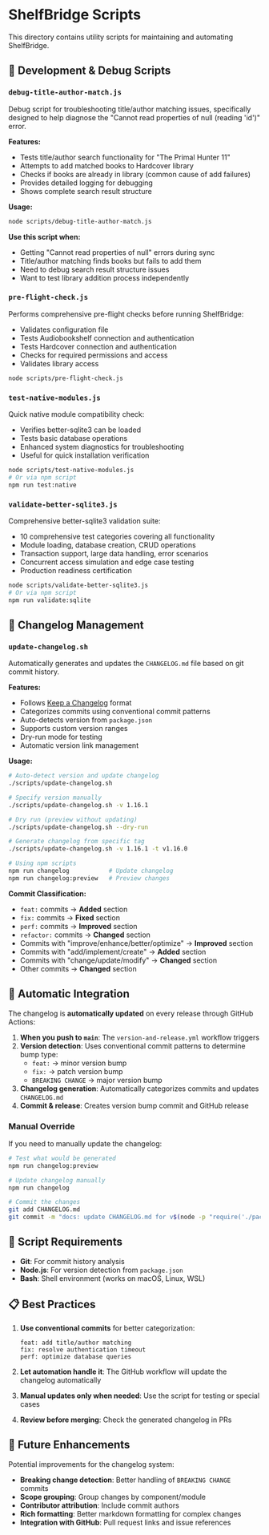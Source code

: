 # ShelfBridge Scripts

This directory contains utility scripts for maintaining and automating ShelfBridge.

## 🔧 Development & Debug Scripts

### `debug-title-author-match.js`

Debug script for troubleshooting title/author matching issues, specifically designed to help diagnose the "Cannot read properties of null (reading 'id')" error.

**Features:**

- Tests title/author search functionality for "The Primal Hunter 11"
- Attempts to add matched books to Hardcover library
- Checks if books are already in library (common cause of add failures)
- Provides detailed logging for debugging
- Shows complete search result structure

**Usage:**

```bash
node scripts/debug-title-author-match.js
```

**Use this script when:**

- Getting "Cannot read properties of null" errors during sync
- Title/author matching finds books but fails to add them
- Need to debug search result structure issues
- Want to test library addition process independently

### `pre-flight-check.js`

Performs comprehensive pre-flight checks before running ShelfBridge:

- Validates configuration file
- Tests Audiobookshelf connection and authentication
- Tests Hardcover connection and authentication
- Checks for required permissions and access
- Validates library access

```bash
node scripts/pre-flight-check.js
```

### `test-native-modules.js`

Quick native module compatibility check:

- Verifies better-sqlite3 can be loaded
- Tests basic database operations
- Enhanced system diagnostics for troubleshooting
- Useful for quick installation verification

```bash
node scripts/test-native-modules.js
# Or via npm script
npm run test:native
```

### `validate-better-sqlite3.js`

Comprehensive better-sqlite3 validation suite:

- 10 comprehensive test categories covering all functionality
- Module loading, database creation, CRUD operations
- Transaction support, large data handling, error scenarios
- Concurrent access simulation and edge case testing
- Production readiness certification

```bash
node scripts/validate-better-sqlite3.js
# Or via npm script
npm run validate:sqlite
```

## 📝 Changelog Management

### `update-changelog.sh`

Automatically generates and updates the `CHANGELOG.md` file based on git commit history.

**Features:**

- Follows [Keep a Changelog](https://keepachangelog.com/en/1.0.0/) format
- Categorizes commits using conventional commit patterns
- Auto-detects version from `package.json`
- Supports custom version ranges
- Dry-run mode for testing
- Automatic version link management

**Usage:**

```bash
# Auto-detect version and update changelog
./scripts/update-changelog.sh

# Specify version manually
./scripts/update-changelog.sh -v 1.16.1

# Dry run (preview without updating)
./scripts/update-changelog.sh --dry-run

# Generate changelog from specific tag
./scripts/update-changelog.sh -v 1.16.1 -t v1.16.0

# Using npm scripts
npm run changelog           # Update changelog
npm run changelog:preview   # Preview changes
```

**Commit Classification:**

- `feat:` commits → **Added** section
- `fix:` commits → **Fixed** section
- `perf:` commits → **Improved** section
- `refactor:` commits → **Changed** section
- Commits with "improve/enhance/better/optimize" → **Improved** section
- Commits with "add/implement/create" → **Added** section
- Commits with "change/update/modify" → **Changed** section
- Other commits → **Changed** section

## 🤖 Automatic Integration

The changelog is **automatically updated** on every release through GitHub Actions:

1. **When you push to `main`**: The `version-and-release.yml` workflow triggers
2. **Version detection**: Uses conventional commit patterns to determine bump type:
   - `feat:` → minor version bump
   - `fix:` → patch version bump
   - `BREAKING CHANGE` → major version bump
3. **Changelog generation**: Automatically categorizes commits and updates `CHANGELOG.md`
4. **Commit & release**: Creates version bump commit and GitHub release

### Manual Override

If you need to manually update the changelog:

```bash
# Test what would be generated
npm run changelog:preview

# Update changelog manually
npm run changelog

# Commit the changes
git add CHANGELOG.md
git commit -m "docs: update CHANGELOG.md for v$(node -p "require('./package.json').version")"
```

## 🔧 Script Requirements

- **Git**: For commit history analysis
- **Node.js**: For version detection from `package.json`
- **Bash**: Shell environment (works on macOS, Linux, WSL)

## 📋 Best Practices

1. **Use conventional commits** for better categorization:

   ```
   feat: add title/author matching
   fix: resolve authentication timeout
   perf: optimize database queries
   ```

2. **Let automation handle it**: The GitHub workflow will update the changelog automatically

3. **Manual updates only when needed**: Use the script for testing or special cases

4. **Review before merging**: Check the generated changelog in PRs

## 🚀 Future Enhancements

Potential improvements for the changelog system:

- **Breaking change detection**: Better handling of `BREAKING CHANGE` commits
- **Scope grouping**: Group changes by component/module
- **Contributor attribution**: Include commit authors
- **Rich formatting**: Better markdown formatting for complex changes
- **Integration with GitHub**: Pull request links and issue references
